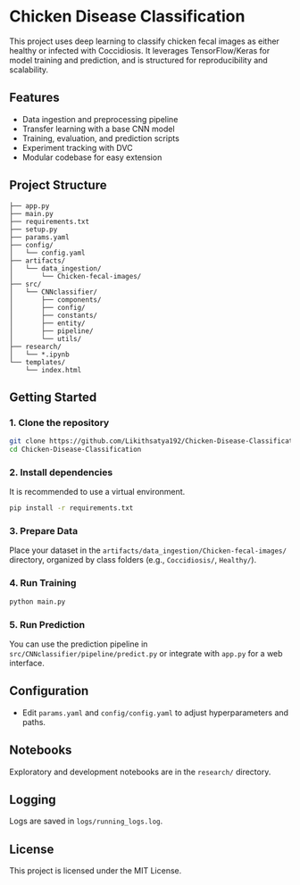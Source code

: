 # Chicken Disease Classification

This project uses deep learning to classify chicken fecal images as either healthy or infected with Coccidiosis. It leverages TensorFlow/Keras for model training and prediction, and is structured for reproducibility and scalability.

## Features

- Data ingestion and preprocessing pipeline
- Transfer learning with a base CNN model
- Training, evaluation, and prediction scripts
- Experiment tracking with DVC
- Modular codebase for easy extension

## Project Structure

```
├── app.py
├── main.py
├── requirements.txt
├── setup.py
├── params.yaml
├── config/
│   └── config.yaml
├── artifacts/
│   └── data_ingestion/
│       └── Chicken-fecal-images/
├── src/
│   └── CNNclassifier/
│       ├── components/
│       ├── config/
│       ├── constants/
│       ├── entity/
│       ├── pipeline/
│       └── utils/
├── research/
│   └── *.ipynb
└── templates/
    └── index.html
```

## Getting Started

### 1. Clone the repository

```bash
git clone https://github.com/Likithsatya192/Chicken-Disease-Classification
cd Chicken-Disease-Classification
```

### 2. Install dependencies

It is recommended to use a virtual environment.

```bash
pip install -r requirements.txt
```

### 3. Prepare Data

Place your dataset in the `artifacts/data_ingestion/Chicken-fecal-images/` directory, organized by class folders (e.g., `Coccidiosis/`, `Healthy/`).

### 4. Run Training

```bash
python main.py
```

### 5. Run Prediction

You can use the prediction pipeline in `src/CNNclassifier/pipeline/predict.py` or integrate with `app.py` for a web interface.

## Configuration

- Edit `params.yaml` and `config/config.yaml` to adjust hyperparameters and paths.

## Notebooks

Exploratory and development notebooks are in the `research/` directory.

## Logging

Logs are saved in `logs/running_logs.log`.

## License

This project is licensed under the MIT License.